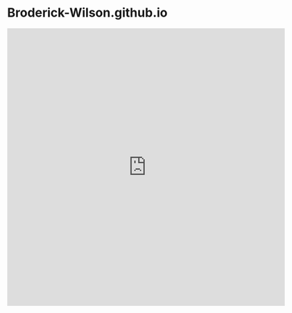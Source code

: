 # Broderick-Wilson.github.io

<iframe src="https://collaborate.shapr3d.com/v/9yR1OszRTpNDMR-yel4Y2" title="Shapr3D Webviewer" width="640" height="640" frameborder="0" allow="web-share; xr-spatial-tracking" loading="lazy" scrolling="no" referrerpolicy="origin-when-cross-origin" allowfullscreen></iframe>
